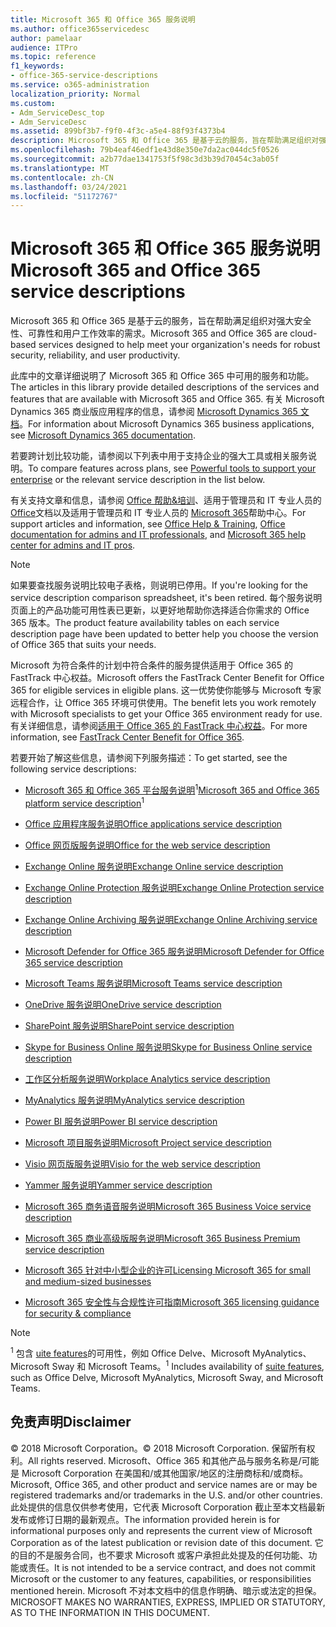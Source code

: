 ```yaml
---
title: Microsoft 365 和 Office 365 服务说明
ms.author: office365servicedesc
author: pamelaar
audience: ITPro
ms.topic: reference
f1_keywords:
- office-365-service-descriptions
ms.service: o365-administration
localization_priority: Normal
ms.custom:
- Adm_ServiceDesc_top
- Adm_ServiceDesc
ms.assetid: 899bf3b7-f9f0-4f3c-a5e4-88f93f4373b4
description: Microsoft 365 和 Office 365 是基于云的服务，旨在帮助满足组织对强大安全性、可靠性和用户工作效率的需求。
ms.openlocfilehash: 79b4eaf46edf1e43d8e350e7da2ac044dc5f0526
ms.sourcegitcommit: a2b77dae1341753f5f98c3d3b39d70454c3ab05f
ms.translationtype: MT
ms.contentlocale: zh-CN
ms.lasthandoff: 03/24/2021
ms.locfileid: "51172767"
---
```

# <a name="microsoft-365-and-office-365-service-descriptions"></a><span data-ttu-id="69e94-103">Microsoft 365 和 Office 365 服务说明</span><span class="sxs-lookup"><span data-stu-id="69e94-103">Microsoft 365 and Office 365 service descriptions</span></span> 

<span data-ttu-id="69e94-104">Microsoft 365 和 Office 365 是基于云的服务，旨在帮助满足组织对强大安全性、可靠性和用户工作效率的需求。</span><span class="sxs-lookup"><span data-stu-id="69e94-104">Microsoft 365 and Office 365 are cloud-based services designed to help meet your organization's needs for robust security, reliability, and user productivity.</span></span> 
  
<span data-ttu-id="69e94-105">此库中的文章详细说明了 Microsoft 365 和 Office 365 中可用的服务和功能。</span><span class="sxs-lookup"><span data-stu-id="69e94-105">The articles in this library provide detailed descriptions of the services and features that are available with Microsoft 365 and Office 365.</span></span> <span data-ttu-id="69e94-106">有关 Microsoft Dynamics 365 商业版应用程序的信息，请参阅 [Microsoft Dynamics 365 文档](/dynamics365/)。</span><span class="sxs-lookup"><span data-stu-id="69e94-106">For information about Microsoft Dynamics 365 business applications, see [Microsoft Dynamics 365 documentation](/dynamics365/).</span></span>

<span data-ttu-id="69e94-107">若要跨计划比较功能，请参阅[](https://go.microsoft.com/fwlink/?LinkID=799177&amp;clcid=0x409)以下列表中用于支持企业的强大工具或相关服务说明。</span><span class="sxs-lookup"><span data-stu-id="69e94-107">To compare features across plans, see [Powerful tools to support your enterprise](https://go.microsoft.com/fwlink/?LinkID=799177&amp;clcid=0x409) or the relevant service description in the list below.</span></span> 
  
<span data-ttu-id="69e94-108">有关支持文章和信息，请参阅 [Office 帮助&培训](https://support.office.com/)、适用于管理员和 IT 专业人员的 [Office](/office/)文档以及适用于管理员和 IT 专业人员的 [Microsoft 365](/microsoft-365/)帮助中心。</span><span class="sxs-lookup"><span data-stu-id="69e94-108">For support articles and information, see [Office Help & Training](https://support.office.com/), [Office documentation for admins and IT professionals](/office/), and [Microsoft 365 help center for admins and IT pros](/microsoft-365/).</span></span>
  
> [!NOTE]
> <span data-ttu-id="69e94-109">如果要查找服务说明比较电子表格，则说明已停用。</span><span class="sxs-lookup"><span data-stu-id="69e94-109">If you're looking for the service description comparison spreadsheet, it's been retired.</span></span> <span data-ttu-id="69e94-110">每个服务说明页面上的产品功能可用性表已更新，以更好地帮助你选择适合你需求的 Office 365 版本。</span><span class="sxs-lookup"><span data-stu-id="69e94-110">The product feature availability tables on each service description page have been updated to better help you choose the version of Office 365 that suits your needs.</span></span> 
  
<span data-ttu-id="69e94-111">Microsoft 为符合条件的计划中符合条件的服务提供适用于 Office 365 的 FastTrack 中心权益。</span><span class="sxs-lookup"><span data-stu-id="69e94-111">Microsoft offers the FastTrack Center Benefit for Office 365 for eligible services in eligible plans.</span></span> <span data-ttu-id="69e94-112">这一优势使你能够与 Microsoft 专家远程合作，让 Office 365 环境可供使用。</span><span class="sxs-lookup"><span data-stu-id="69e94-112">The benefit lets you work remotely with Microsoft specialists to get your Office 365 environment ready for use.</span></span> <span data-ttu-id="69e94-113">有关详细信息，请参阅[适用于 Office 365 的 FastTrack 中心权益](/fasttrack/O365-fasttrack-benefit-for-office-365)。</span><span class="sxs-lookup"><span data-stu-id="69e94-113">For more information, see [FastTrack Center Benefit for Office 365](/fasttrack/O365-fasttrack-benefit-for-office-365).</span></span>
  
<span data-ttu-id="69e94-114">若要开始了解这些信息，请参阅下列服务描述：</span><span class="sxs-lookup"><span data-stu-id="69e94-114">To get started, see the following service descriptions:</span></span>
  
- <span data-ttu-id="69e94-115">[Microsoft 365 和 Office 365 平台服务说明](office-365-platform-service-description/office-365-platform-service-description.md)<sup>1</sup></span><span class="sxs-lookup"><span data-stu-id="69e94-115">[Microsoft 365 and Office 365 platform service description](office-365-platform-service-description/office-365-platform-service-description.md)<sup>1</sup></span></span>

- [<span data-ttu-id="69e94-116">Office 应用程序服务说明</span><span class="sxs-lookup"><span data-stu-id="69e94-116">Office applications service description</span></span>](office-applications-service-description/office-applications-service-description.md)

- [<span data-ttu-id="69e94-117">Office 网页版服务说明</span><span class="sxs-lookup"><span data-stu-id="69e94-117">Office for the web service description</span></span>](office-online-service-description/office-online-service-description.md)

- [<span data-ttu-id="69e94-118">Exchange Online 服务说明</span><span class="sxs-lookup"><span data-stu-id="69e94-118">Exchange Online service description</span></span>](exchange-online-service-description/exchange-online-service-description.md)

- [<span data-ttu-id="69e94-119">Exchange Online Protection 服务说明</span><span class="sxs-lookup"><span data-stu-id="69e94-119">Exchange Online Protection service description</span></span>](exchange-online-protection-service-description/exchange-online-protection-service-description.md)

- [<span data-ttu-id="69e94-120">Exchange Online Archiving 服务说明</span><span class="sxs-lookup"><span data-stu-id="69e94-120">Exchange Online Archiving service description</span></span>](exchange-online-archiving-service-description/exchange-online-archiving-service-description.md)

- [<span data-ttu-id="69e94-121">Microsoft Defender for Office 365 服务说明</span><span class="sxs-lookup"><span data-stu-id="69e94-121">Microsoft Defender for Office 365 service description</span></span>](office-365-advanced-threat-protection-service-description.md)

- [<span data-ttu-id="69e94-122">Microsoft Teams 服务说明</span><span class="sxs-lookup"><span data-stu-id="69e94-122">Microsoft Teams service description</span></span>](teams-service-description.md)

- [<span data-ttu-id="69e94-123">OneDrive 服务说明</span><span class="sxs-lookup"><span data-stu-id="69e94-123">OneDrive service description</span></span>](onedrive-for-business-service-description.md)

- [<span data-ttu-id="69e94-124">SharePoint 服务说明</span><span class="sxs-lookup"><span data-stu-id="69e94-124">SharePoint service description</span></span>](sharepoint-online-service-description/sharepoint-online-service-description.md)

- [<span data-ttu-id="69e94-125">Skype for Business Online 服务说明</span><span class="sxs-lookup"><span data-stu-id="69e94-125">Skype for Business Online service description</span></span>](skype-for-business-online-service-description/skype-for-business-online-service-description.md)

- [<span data-ttu-id="69e94-126">工作区分析服务说明</span><span class="sxs-lookup"><span data-stu-id="69e94-126">Workplace Analytics service description</span></span>](workplace-analytics-service-description.md)

- [<span data-ttu-id="69e94-127">MyAnalytics 服务说明</span><span class="sxs-lookup"><span data-stu-id="69e94-127">MyAnalytics service description</span></span>](mya-service-description.md)

- [<span data-ttu-id="69e94-128">Power BI 服务说明</span><span class="sxs-lookup"><span data-stu-id="69e94-128">Power BI service description</span></span>](power-bi-service-description.md)

- [<span data-ttu-id="69e94-129">Microsoft 项目服务说明</span><span class="sxs-lookup"><span data-stu-id="69e94-129">Microsoft Project service description</span></span>](project-online-service-description/project-online-service-description.md)

- [<span data-ttu-id="69e94-130">Visio 网页版服务说明</span><span class="sxs-lookup"><span data-stu-id="69e94-130">Visio for the web service description</span></span>](visio-online-service-description/visio-online-service-description.md)

- [<span data-ttu-id="69e94-131">Yammer 服务说明</span><span class="sxs-lookup"><span data-stu-id="69e94-131">Yammer service description</span></span>](yammer-service-description/yammer-service-description.md)

- [<span data-ttu-id="69e94-132">Microsoft 365 商务语音服务说明</span><span class="sxs-lookup"><span data-stu-id="69e94-132">Microsoft 365 Business Voice service description</span></span>](microsoft-365-business-voice-service-description.md)

- [<span data-ttu-id="69e94-133">Microsoft 365 商业高级版服务说明</span><span class="sxs-lookup"><span data-stu-id="69e94-133">Microsoft 365 Business Premium service description</span></span>](microsoft-365-service-descriptions/microsoft-365-business-service-description.md)

- [<span data-ttu-id="69e94-134">Microsoft 365 针对中小型企业的许可</span><span class="sxs-lookup"><span data-stu-id="69e94-134">Licensing Microsoft 365 for small and medium-sized businesses</span></span>](microsoft-365-service-descriptions/licensing-microsoft-365-in-smb.md)

- [<span data-ttu-id="69e94-135">Microsoft 365 安全性与合规性许可指南</span><span class="sxs-lookup"><span data-stu-id="69e94-135">Microsoft 365 licensing guidance for security & compliance</span></span>](microsoft-365-service-descriptions/microsoft-365-tenantlevel-services-licensing-guidance/microsoft-365-security-compliance-licensing-guidance.md)


> [!NOTE]
> <span data-ttu-id="69e94-136"><sup>1</sup> 包含 [uite features](./office-365-platform-service-description/office-365-suite-features.md)的可用性，例如 Office Delve、Microsoft MyAnalytics、Microsoft Sway 和 Microsoft Teams。</span><span class="sxs-lookup"><span data-stu-id="69e94-136"><sup>1</sup> Includes availability of [suite features](./office-365-platform-service-description/office-365-suite-features.md), such as Office Delve, Microsoft MyAnalytics, Microsoft Sway, and Microsoft Teams.</span></span>
  
## <a name="disclaimer"></a><span data-ttu-id="69e94-137">免责声明</span><span class="sxs-lookup"><span data-stu-id="69e94-137">Disclaimer</span></span>

<span data-ttu-id="69e94-138">&copy; 2018 Microsoft Corporation。</span><span class="sxs-lookup"><span data-stu-id="69e94-138">&copy; 2018 Microsoft Corporation.</span></span> <span data-ttu-id="69e94-139">保留所有权利。</span><span class="sxs-lookup"><span data-stu-id="69e94-139">All rights reserved.</span></span> <span data-ttu-id="69e94-140">Microsoft、Office 365 和其他产品与服务名称是/可能是 Microsoft Corporation 在美国和/或其他国家/地区的注册商标和/或商标。</span><span class="sxs-lookup"><span data-stu-id="69e94-140">Microsoft, Office 365, and other product and service names are or may be registered trademarks and/or trademarks in the U.S. and/or other countries.</span></span> <span data-ttu-id="69e94-141">此处提供的信息仅供参考使用，它代表 Microsoft Corporation 截止至本文档最新发布或修订日期的最新观点。</span><span class="sxs-lookup"><span data-stu-id="69e94-141">The information provided herein is for informational purposes only and represents the current view of Microsoft Corporation as of the latest publication or revision date of this document.</span></span> <span data-ttu-id="69e94-142">它的目的不是服务合同，也不要求 Microsoft 或客户承担此处提及的任何功能、功能或责任。</span><span class="sxs-lookup"><span data-stu-id="69e94-142">It is not intended to be a service contract, and does not commit Microsoft or the customer to any features, capabilities, or responsibilities mentioned herein.</span></span> <span data-ttu-id="69e94-143">Microsoft 不对本文档中的信息作明确、暗示或法定的担保。</span><span class="sxs-lookup"><span data-stu-id="69e94-143">MICROSOFT MAKES NO WARRANTIES, EXPRESS, IMPLIED OR STATUTORY, AS TO THE INFORMATION IN THIS DOCUMENT.</span></span>
